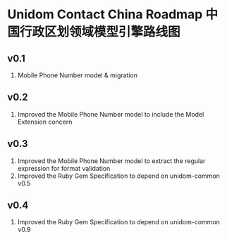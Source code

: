 # Unidom Contact China Roadmap 中国行政区划领域模型引擎路线图

## v0.1
1. Mobile Phone Number model & migration

## v0.2
1. Improved the Mobile Phone Number model to include the Model Extension concern

## v0.3
1. Improved the Mobile Phone Number model to extract the regular expression for format validation
2. Improved the Ruby Gem Specification to depend on unidom-common v0.5

## v0.4
1. Improved the Ruby Gem Specification to depend on unidom-common v0.9

